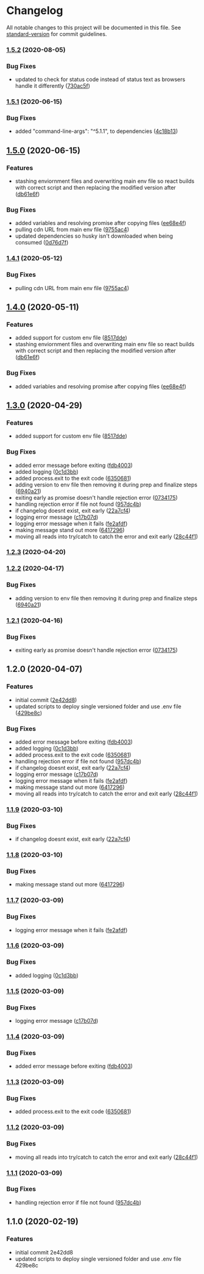 # Changelog

All notable changes to this project will be documented in this file. See [standard-version](https://github.com/conventional-changelog/standard-version) for commit guidelines.

### [1.5.2](https://github.com/mindbody/cra-shared-ui-scripts/compare/v1.5.1...v1.5.2) (2020-08-05)


### Bug Fixes

* updated to check for status code instead of status text as browsers handle it differently ([730ac5f](https://github.com/mindbody/cra-shared-ui-scripts/commit/730ac5f31dd773d6600fd620dde147a2cefbdab3))

### [1.5.1](https://github.com/mindbody/cra-shared-ui-scripts/compare/v1.5.0...v1.5.1) (2020-06-15)


### Bug Fixes

* added "command-line-args": "^5.1.1", to dependencies ([4c18b13](https://github.com/mindbody/cra-shared-ui-scripts/commit/4c18b13c3b21c08252c34a1c21426fe09ecf3ecc))

## [1.5.0](https://github.com/mindbody/cra-shared-ui-scripts/compare/v1.3.0...v1.5.0) (2020-06-15)


### Features

* stashing enviornment files and overwriting main env file so react builds with correct script and then replacing the modified version after ([db61e6f](https://github.com/mindbody/cra-shared-ui-scripts/commit/db61e6fbf8e0f20fc04279055c4c42cff83b1307))


### Bug Fixes

* added variables and resolving promise after copying files ([ee68e4f](https://github.com/mindbody/cra-shared-ui-scripts/commit/ee68e4ff470bd8d04e08b154822b5f24490a0ea6))
* pulling cdn URL from main env file ([9755ac4](https://github.com/mindbody/cra-shared-ui-scripts/commit/9755ac4057b926dafae9e1beaa223d5265a07c33))
* updated dependencies so husky isn't downloaded when being consumed ([0d76d7f](https://github.com/mindbody/cra-shared-ui-scripts/commit/0d76d7f4806a74805caccb86d51c35c689e95275))

### [1.4.1](https://github.com/mindbody/cra-shared-ui-scripts/compare/v1.4.0...v1.4.1) (2020-05-12)


### Bug Fixes

* pulling cdn URL from main env file ([9755ac4](https://github.com/mindbody/cra-shared-ui-scripts/commit/9755ac4057b926dafae9e1beaa223d5265a07c33))

## [1.4.0](https://github.com/mindbody/cra-shared-ui-scripts/compare/v1.2.3...v1.4.0) (2020-05-11)


### Features

* added support for custom env file ([8517dde](https://github.com/mindbody/cra-shared-ui-scripts/commit/8517dde267a446d0a302aa187406d3a292c28317))
* stashing enviornment files and overwriting main env file so react builds with correct script and then replacing the modified version after ([db61e6f](https://github.com/mindbody/cra-shared-ui-scripts/commit/db61e6fbf8e0f20fc04279055c4c42cff83b1307))


### Bug Fixes

* added variables and resolving promise after copying files ([ee68e4f](https://github.com/mindbody/cra-shared-ui-scripts/commit/ee68e4ff470bd8d04e08b154822b5f24490a0ea6))

## [1.3.0](https://github.com/mindbody/cra-shared-ui-scripts/compare/v1.1.0...v1.3.0) (2020-04-29)


### Features

* added support for custom env file ([8517dde](https://github.com/mindbody/cra-shared-ui-scripts/commit/8517dde267a446d0a302aa187406d3a292c28317))


### Bug Fixes

* added error message before exiting ([fdb4003](https://github.com/mindbody/cra-shared-ui-scripts/commit/fdb4003505e457bf4e609aee1096a00d07529453))
* added logging ([0c1d3bb](https://github.com/mindbody/cra-shared-ui-scripts/commit/0c1d3bbad4b046cb54398cb7b64a3b301b961bb0))
* added process.exit to the exit code ([6350681](https://github.com/mindbody/cra-shared-ui-scripts/commit/63506814711ff76c90e9acde8238169d5ab0a71c))
* adding version to env file then removing it during prep and finalize steps ([6940a21](https://github.com/mindbody/cra-shared-ui-scripts/commit/6940a214014f4bce761a9bf49268c6c02d425ceb))
* exiting early as promise doesn't handle rejection error ([0734175](https://github.com/mindbody/cra-shared-ui-scripts/commit/0734175601a6bae6033e17008db0875e4432c677))
* handling rejection error if file not found ([957dc4b](https://github.com/mindbody/cra-shared-ui-scripts/commit/957dc4bb029fa9243a92abb9e6bdca70617ba0e9))
* if changelog doesnt exist, exit early ([22a7cf4](https://github.com/mindbody/cra-shared-ui-scripts/commit/22a7cf440c6180b56d063bcc7941d99545e2bd8e))
* logging error message ([c17b07d](https://github.com/mindbody/cra-shared-ui-scripts/commit/c17b07da1cec6002e276e6776c5199485be26676))
* logging error message when it fails ([fe2afdf](https://github.com/mindbody/cra-shared-ui-scripts/commit/fe2afdfb17128fd69bc35258db0e339fd0878520))
* making message stand out more ([6417296](https://github.com/mindbody/cra-shared-ui-scripts/commit/6417296ebd0ace5f64fec95abbca478e3fc688a6))
* moving all reads into try/catch to catch the error and exit early ([28c44f1](https://github.com/mindbody/cra-shared-ui-scripts/commit/28c44f1e73d973c902ab17859e72d0aad54fb117))

### [1.2.3](https://github.com/mindbody/cra-shared-ui-scripts/compare/v1.2.2...v1.2.3) (2020-04-20)

### [1.2.2](https://github.com/mindbody/cra-shared-ui-scripts/compare/v1.2.1...v1.2.2) (2020-04-17)


### Bug Fixes

* adding version to env file then removing it during prep and finalize steps ([6940a21](https://github.com/mindbody/cra-shared-ui-scripts/commit/6940a214014f4bce761a9bf49268c6c02d425ceb))

### [1.2.1](https://github.com/mindbody/cra-shared-ui-scripts/compare/v1.1.9...v1.2.1) (2020-04-16)


### Bug Fixes

* exiting early as promise doesn't handle rejection error ([0734175](https://github.com/mindbody/cra-shared-ui-scripts/commit/0734175601a6bae6033e17008db0875e4432c677))

## 1.2.0 (2020-04-07)


### Features

* initial commit ([2e42dd8](https://github.com/mindbody/cra-shared-ui-scripts/commit/2e42dd8f58934b94e47a9f92140dea4ca5803675))
* updated scripts to deploy single versioned folder and use .env file ([429be8c](https://github.com/mindbody/cra-shared-ui-scripts/commit/429be8ce56dc30d97ac7ac85f2d1dcec13aa2f8e))


### Bug Fixes

* added error message before exiting ([fdb4003](https://github.com/mindbody/cra-shared-ui-scripts/commit/fdb4003505e457bf4e609aee1096a00d07529453))
* added logging ([0c1d3bb](https://github.com/mindbody/cra-shared-ui-scripts/commit/0c1d3bbad4b046cb54398cb7b64a3b301b961bb0))
* added process.exit to the exit code ([6350681](https://github.com/mindbody/cra-shared-ui-scripts/commit/63506814711ff76c90e9acde8238169d5ab0a71c))
* handling rejection error if file not found ([957dc4b](https://github.com/mindbody/cra-shared-ui-scripts/commit/957dc4bb029fa9243a92abb9e6bdca70617ba0e9))
* if changelog doesnt exist, exit early ([22a7cf4](https://github.com/mindbody/cra-shared-ui-scripts/commit/22a7cf440c6180b56d063bcc7941d99545e2bd8e))
* logging error message ([c17b07d](https://github.com/mindbody/cra-shared-ui-scripts/commit/c17b07da1cec6002e276e6776c5199485be26676))
* logging error message when it fails ([fe2afdf](https://github.com/mindbody/cra-shared-ui-scripts/commit/fe2afdfb17128fd69bc35258db0e339fd0878520))
* making message stand out more ([6417296](https://github.com/mindbody/cra-shared-ui-scripts/commit/6417296ebd0ace5f64fec95abbca478e3fc688a6))
* moving all reads into try/catch to catch the error and exit early ([28c44f1](https://github.com/mindbody/cra-shared-ui-scripts/commit/28c44f1e73d973c902ab17859e72d0aad54fb117))

### [1.1.9](https://github.com/mindbody/cra-shared-ui-scripts/compare/v1.1.8...v1.1.9) (2020-03-10)


### Bug Fixes

* if changelog doesnt exist, exit early ([22a7cf4](https://github.com/mindbody/cra-shared-ui-scripts/commit/22a7cf440c6180b56d063bcc7941d99545e2bd8e))

### [1.1.8](https://github.com/mindbody/cra-shared-ui-scripts/compare/v1.1.7...v1.1.8) (2020-03-10)


### Bug Fixes

* making message stand out more ([6417296](https://github.com/mindbody/cra-shared-ui-scripts/commit/6417296ebd0ace5f64fec95abbca478e3fc688a6))

### [1.1.7](https://github.com/mindbody/cra-shared-ui-scripts/compare/v1.1.6...v1.1.7) (2020-03-09)


### Bug Fixes

* logging error message when it fails ([fe2afdf](https://github.com/mindbody/cra-shared-ui-scripts/commit/fe2afdfb17128fd69bc35258db0e339fd0878520))

### [1.1.6](https://github.com/mindbody/cra-shared-ui-scripts/compare/v1.1.5...v1.1.6) (2020-03-09)


### Bug Fixes

* added logging ([0c1d3bb](https://github.com/mindbody/cra-shared-ui-scripts/commit/0c1d3bbad4b046cb54398cb7b64a3b301b961bb0))

### [1.1.5](https://github.com/mindbody/cra-shared-ui-scripts/compare/v1.1.4...v1.1.5) (2020-03-09)


### Bug Fixes

* logging error message ([c17b07d](https://github.com/mindbody/cra-shared-ui-scripts/commit/c17b07da1cec6002e276e6776c5199485be26676))

### [1.1.4](https://github.com/mindbody/cra-shared-ui-scripts/compare/v1.1.3...v1.1.4) (2020-03-09)


### Bug Fixes

* added error message before exiting ([fdb4003](https://github.com/mindbody/cra-shared-ui-scripts/commit/fdb4003505e457bf4e609aee1096a00d07529453))

### [1.1.3](https://github.com/mindbody/cra-shared-ui-scripts/compare/v1.1.2...v1.1.3) (2020-03-09)


### Bug Fixes

* added process.exit to the exit code ([6350681](https://github.com/mindbody/cra-shared-ui-scripts/commit/63506814711ff76c90e9acde8238169d5ab0a71c))

### [1.1.2](https://github.com/mindbody/cra-shared-ui-scripts/compare/v1.1.1...v1.1.2) (2020-03-09)


### Bug Fixes

* moving all reads into try/catch to catch the error and exit early ([28c44f1](https://github.com/mindbody/cra-shared-ui-scripts/commit/28c44f1e73d973c902ab17859e72d0aad54fb117))

### [1.1.1](https://github.com/mindbody/cra-shared-ui-scripts/compare/v1.1.0...v1.1.1) (2020-03-09)


### Bug Fixes

* handling rejection error if file not found ([957dc4b](https://github.com/mindbody/cra-shared-ui-scripts/commit/957dc4bb029fa9243a92abb9e6bdca70617ba0e9))

## 1.1.0 (2020-02-19)


### Features

* initial commit 2e42dd8
* updated scripts to deploy single versioned folder and use .env file 429be8c
